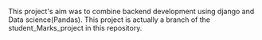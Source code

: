 This project's aim was to combine backend development using django and Data science(Pandas).
This project is actually a branch of the student_Marks_project in this repository. 